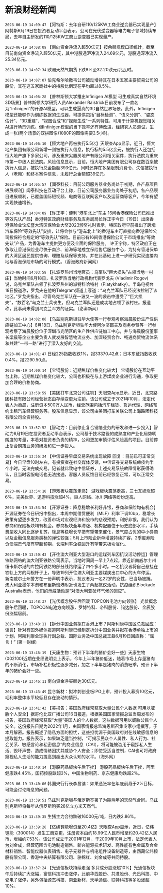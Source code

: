 # 新浪财经新闻
`2023-06-19 14:09:47` 【阿特斯：去年自研110/125KW工商业逆变器已实现量产】阿特斯6月19日在投资者互动平台表示，公司在光伏逆变器等电力电子领域持续布局，去年自主研发的110/125KW工商业逆变器已实现量产。

`2023-06-19 14:08:09` 【南向资金净流入超50亿元】按余额规模口径统计，截至目前南向资金净流入超50亿元，其中港股通沪净流入24.69亿元，港股通深净流入25.34亿元。

`2023-06-19 14:07:34` 欧洲天然气期货下跌8%至32.20欧元/兆瓦时。

`2023-06-19 14:07:07` 伯克希尔哈撒韦公司被动增持其在日本五家主要贸易公司的股份，其在这五家商社中的持股比例现在平均超过8.5%。

`2023-06-19 14:06:28` 【普林斯顿大学推出Infinigen AI模型 可生成真实自然环境3D场景】普林斯顿大学研究人员Alexander Raistrick日前发布了一款名为“Infinigen”的开源AI模型，可以生成逼真的3D自然世界场景。此外，Infinigen模型还能够作为训练数据的生成器，可提供包括“目标检测”、“语义分割”、“姿态估计”、“3D重建”、“视图合成”和“视频生成”一系列特性，可用于计算机视觉相关AI进行场景训练。但Infinigen模型的当下效率还有待改进，经研究人员测试，生成一张(两个场景的双拼图像)1080P的图像需要3.5小时。

`2023-06-19 14:06:10` 【恒大地产再被执行5.5亿】天眼查App显示，近日，恒大地产集团有限公司新增一则被执行人信息，执行标的5.5亿余元，被执行人还包括恒大地产旗下多家公司，涉及重庆尖置房地产有限公司相关案件，执行法院为重庆市第一中级人民法院。风险信息显示，目前，恒大地产集团有限公司存在数百条被执行人信息，被执行总金额超393亿元，同时还存在多条限制消费令、失信被执行人（老赖）和终本案件信息，未履行总金额超39亿元。

`2023-06-19 14:05:57` 【闻泰科技：目前公司服务器业务尚处于初期，各产品项目进展顺利】闻泰科技在互动平台上称，目前公司服务器业务尚处于初期，各产品项目进展顺利，已覆盖国际短视频、电商等互联网客户以及运营商等客户，今年有望实现快速增长。

`2023-06-19 14:04:09` 【许正宇：便利“港车北上”车主  16间香港保险公司已推出等效先认产品】香港特区政府财经事务及库务局局长许正宇今日（19日）出席香港保险业论坛暨大湾区保险业大奖2023颁奖礼时表示，特区政府早前推出了跨境汽车保险“等效先认”安排，让将会参与“港车北上”的香港车主可直接向香港保险公司投保符合规定的“等效先认”保险。目前已有16间香港保险公司于市场推出“等效先认”产品，为香港车主提供更方便及全面的保险服务。 许正宇称，特区政府正在争取让香港保险业尽快于南沙、前海等地成立保险售后服务中心，为持有香港保单的大湾区居民提供咨询、理赔及续保等支持，并在此基础上进一步研究实现连接内地与香港保险市场的可行模式。（香港政府新闻网）

`2023-06-19 14:03:58` 【扎波罗热州当地官员：乌军以“巨大损失”占领当地一村庄】当地时间6月18日，扎波罗热当地行政机构代表罗戈夫 (Vladimir Rogov) 说，乌克兰军队占领了扎波罗热州的派特科哈特村（Piatykhatky）。半岛电视台18日报道称，罗戈夫在他的Telegram频道上写道：“乌克兰军队已经设法控制了该地区。”罗戈夫指出，尽管乌克兰军队在一波又一波的袭击中遭受了“巨大损失”，“数百名”乌克兰士兵丧生，但乌克兰军队还是成功地占领了该村庄。报道称，此事尚未得到乌克兰军方的证实。（澎湃新闻）

`2023-06-19 14:02:06` 【乌兹别克斯坦驻华大使等一行参观考察海晨股份生产性供应链加工中心】6月18日，乌兹别克斯坦驻华大使阿尔济耶夫及商务参赞等一行参观考察了海晨股份位于深圳市光明区的生产性供应链加工中心，并与海晨股份董事长梁晨等企业主要负责人就发展智慧物流业务、加深经贸合作、畅通商贸物流体系和共建“一带一路”进行了深入友好的交流。

`2023-06-19 14:01:47` 日经225指数收跌1%，报33370.42点；日本东证指数收跌0.4%，报2290.50点。

`2023-06-19 14:00:14` 【宝钢股份：近期焦煤价格变化较大】 宝钢股份在互动平台上称，近期焦煤价格变化较大，公司也积极在与上游煤炭企业进行沟通，争取更加合理的价格协商。

`2023-06-19 13:58:59` 【美团打车北京公司注销】天眼查App显示，近日，北京路团科技有限公司经营状态由存续变更为注销。该公司成立于2021年10月，法定代表人为蔺晨，注册资本500万人民币，经营范围包括汽车租赁、货运代理、网络预约出租汽车经营服务等。股东信息显示，该公司由美团打车关联公司上海路团科技有限公司全资持股。

`2023-06-19 13:57:52` 【智动力：目前停止复合铜箔业务的研发和进一步投入】智动力6月19日在投资者互动平台表示，公司基于技术路径的成熟度和产业化局势明朗度的考量，本着对投资者负责的精神，公司更加审慎评估风险高的项目。目前停止复合铜箔业务的研发和进一步投入。

`2023-06-19 13:56:34` 【中信证券早盘交易系统出现故障 回复：目前已可正常交易】今日早盘10时左右，有投资者在社交媒体反馈，中信证券交易系统瘫痪约半个小时，无法完成交易。记者就此致电中信证券，上述交易系统故障情形获得确认，且当时客服电话也无法接通，客服人员反馈目前已经恢复正常，可以正常交易。

`2023-06-19 13:54:10` 【游戏板块震荡走高】 游戏板块震荡走高，三七互娱涨超6%，完美世界、迅游科技涨超4%，巨人网络、冰川网络等纷纷走高。

`2023-06-19 13:53:54` 【开源证券：降息稳增长利好非银，券商和保险均有机会】开源证券在今日研报中指出，本周中期借贷便利（MLF）利率下调10bp，稳增长政策有望逐步发力，改善市场对宏观经济和股市的悲观预期，利好非银，我们认为券商和保险板块均有机会。券商板块全年滞涨、机构配置位于历史底部水平，手续费型收入同比逐步复苏，降息等稳增长举措有望带来催化，景气度占优的中小券商以及金融信息服务类标的弹性较强；5月上市险企新单增速持续扩容，2季度寿险负债端景气度有望超预期，长端利率企稳回升有望带来板块催化。

`2023-06-19 13:50:43` 【开往澳大利亚大型港口的运煤列车因抗议活动停运】管理铁路网络的澳大利亚铁路公司表示，当地时间周一早上7点起，靠近新南威尔士州纽卡斯尔港的库拉冈铁路的部分线路停运了四个多小时。一名抗议者将自己悬挂在铁轨上方的两根杆子上，导致19列开往澳大利亚主要煤炭出口中心的火车停运。新南威尔士州警方在一份声明中表示，抗议者为一名22岁的女性，已当场被捕。澳大利亚墨尔本港和布里斯班港附近也发生了两起抗议活动。抗疫组织Blockade Australia表示，他们的示威活动是“对澳大利亚破坏气候的回应”。

`2023-06-19 13:48:37` 【光伏概念股午后回暖 TOPCON电池方向领涨】 光伏概念股午后回暖，TOPCON电池方向领涨，罗博特科、帝科股份、钧达股份、金辰股份涨幅居前。

`2023-06-19 13:48:11` 【拆分中国业务拟在香港上市？阿斯利康中国区总裁回应：谣言】针对有国外媒体报道阿斯利康已经制定拆分中国业务并拟在香港单独上市的计划，阿斯利康全球执行副总裁、国际业务及中国总裁王磊6月19日回应称：“谣言！” (第一财经)

`2023-06-19 13:46:19` 【天康生物：预计下半年的猪价会好一些】天康生物(002100)近期在业绩说明会上表示，今年上半年猪价低迷，随着市场上存量猪肉的不断消化，市场补栏积极性逐步减弱，加之下半年是猪肉的消费旺季，预计下半年的猪价会好一些。

`2023-06-19 13:46:11` 南向资金净买额达30亿元。

`2023-06-19 13:43:49` 昆仑新材：拟冲刺创业板IPO上市，预计投入募资10亿元，毛利率整体水平较低且存在波动的情形。

`2023-06-19 13:41:43` 【美报告：美国政府经常获取大量公民个人数据 可用以威胁个人安全】据哥伦比亚广播公司16日报道，根据美国国家情报总监当周发布的报告，美国政府经常获取“大量”美国人的个人数据，这些数据可用以威胁公民个人安全。这份报告日期为2022年1月，由国家情报总监海恩斯召集专家小组撰写，于本月解密。报告概述了隐私方面的担忧，这些担忧源于美国政府对在线敏感信息的提取能力。报告表示，如果缺乏适当控制，“可揭示民众个人属性、私人行为、社会关系、敏感言论和私密信息”的商业信息（CAI），将可能被滥用于窥探私人生活、毁坏声誉、造成情绪困扰并威胁个人安全；即使受适当控制，CAI也可将政府窥视私人生活的能力提高到超出大众认知的水平。（海外网）

`2023-06-19 13:40:14` 【港股药品板块午后下挫】 港股药品板块午后下挫，阿里健康跌4.45%，国药控股跌超3%，中国生物制药、京东健康均跌超2%。

`2023-06-19 13:40:06` 韩国央行行长李昌镛：如果通胀率在年底前趋于2%目标，可能会讨论降息的问题。

`2023-06-19 13:39:51` 乌兹别克斯坦与俄罗斯签署了为期两年的天然气合同。乌兹别克斯坦将每年从俄罗斯购买28亿立方米天然气。

`2023-06-19 13:39:35` 生猪主力合约跌破16000元/吨，日内跌2.86%。

`2023-06-19 13:39:20` 【亿纬锂能增资至20.4亿】天眼查App显示，近日，亿纬锂能（300014）发生工商变更，注册资本由约18.99亿人民币增至约20.42亿人民币，增幅约7.53%。该公司成立于2001年12月，于2009年10月上市，法定代表人为刘金成，经营范围含电池制造销售、新兴能源技术研发、高性能有色金属及合金材料销售、智能仪器仪表销售、电子元器件与机电组件设备制造等，由西藏亿纬控股有限公司、香港中央结算有限公司、骆锦红、刘金成等共同持股。

`2023-06-19 13:37:24` 【光通信板块持续走强 多只成分股涨超10%】光通信板块午后持续扩大涨幅，富信科技冲击涨停，此前华西股份、共进股份、光迅科技、中瓷电子涨停，另外包括源杰科技、南亚新材、天孚通信、联特科技等多股涨超10%。

